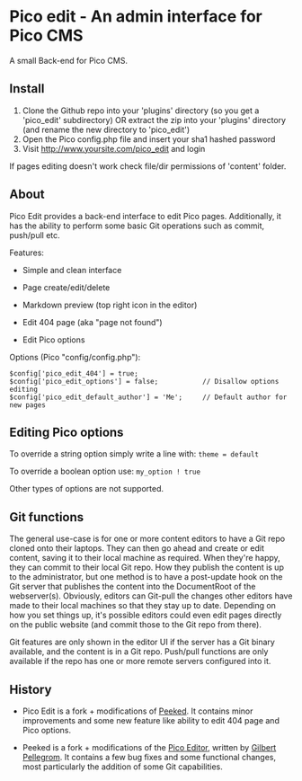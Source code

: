 Pico edit - An admin interface for Pico CMS
===========================================

A small Back-end for Pico CMS.

Install
-------

1. Clone the Github repo into your 'plugins' directory (so you get a 'pico_edit' subdirectory) OR extract the zip into your 'plugins' directory (and rename the new directory to 'pico_edit')
2. Open the Pico config.php file and insert your sha1 hashed password
3. Visit http://www.yoursite.com/pico_edit and login

If pages editing doesn't work check file/dir permissions of 'content' folder.

About
-----

Pico Edit provides a back-end interface to edit Pico pages. Additionally, it has the ability to perform some basic Git operations such as commit, push/pull etc.

Features:

* Simple and clean interface

* Page create/edit/delete

* Markdown preview (top right icon in the editor)

* Edit 404 page (aka "page not found")

* Edit Pico options

Options (Pico "config/config.php"):

	$config['pico_edit_404'] = true;
	$config['pico_edit_options'] = false;			// Disallow options editing
	$config['pico_edit_default_author'] = 'Me';		// Default author for new pages

Editing Pico options
--------------------

To override a string option simply write a line with: `theme = default`

To override a boolean option use: `my_option ! true`

Other types of options are not supported.

Git functions
-------------

The general use-case is for one or more content editors to have a Git repo cloned onto their laptops. They can then go ahead and create or edit content, saving it to their local machine as required. When they're happy, they can commit to their local Git repo. How they publish the content is up to the administrator, but one method is to have a post-update hook on the Git server that publishes the content into the DocumentRoot of the webserver(s). Obviously, editors can Git-pull the changes other editors have made to their local machines so that they stay up to date. Depending on how you set things up, it's possible editors could even edit pages directly on the public website (and commit those to the Git repo from there).

Git features are only shown in the editor UI if the server has a Git binary available, and the content is in a Git repo. Push/pull functions are only available if the repo has one or more remote servers configured into it.

History
-------

* Pico Edit is a fork + modifications of [Peeked](https://github.com/coofercat/peeked). It contains minor improvements and some new feature like ability to edit 404 page and Pico options.

* Peeked is a fork + modifications of the [Pico Editor](https://github.com/gilbitron/Pico-Editor-Plugin), written by [Gilbert Pellegrom](https://github.com/gilbitron). It contains a few bug fixes and some functional changes, most particularly the addition of some Git capabilities.
